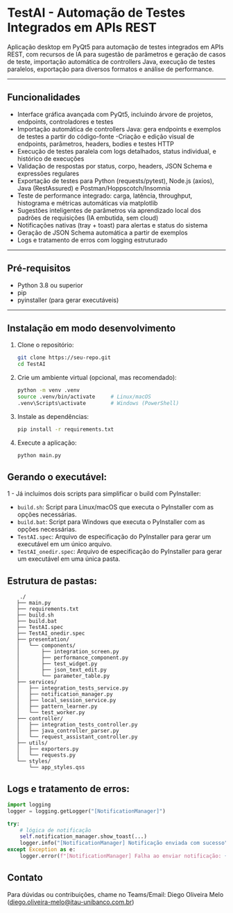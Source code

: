# TestAI - Automação de Testes Integrados em APIs REST

Aplicação desktop em PyQt5 para automação de testes integrados em APIs REST, com recursos de IA para sugestão de parâmetros e 
geração de casos de teste, importação automática de controllers Java, execução de testes paralelos, exportação para diversos formatos e 
análise de performance.

---

## Funcionalidades

- Interface gráfica avançada com PyQt5, incluindo árvore de projetos, endpoints, controladores e testes
- Importação automática de controllers Java: gera endpoints e exemplos de testes a partir do código-fonte
-Criação e edição visual de endpoints, parâmetros, headers, bodies e testes HTTP
- Execução de testes paralela com logs detalhados, status individual, e histórico de execuções
- Validação de respostas por status, corpo, headers, JSON Schema e expressões regulares
- Exportação de testes para Python (requests/pytest), Node.js (axios), Java (RestAssured) e Postman/Hoppscotch/Insomnia
- Teste de performance integrado: carga, latência, throughput, histograma e métricas automáticas via matplotlib
- Sugestões inteligentes de parâmetros via aprendizado local dos padrões de requisições (IA embutida, sem cloud)
- Notificações nativas (tray + toast) para alertas e status do sistema
- Geração de JSON Schema automática a partir de exemplos
- Logs e tratamento de erros com logging estruturado

---

## Pré-requisitos

- Python 3.8 ou superior  
- pip  
- pyinstaller (para gerar executáveis)

---

## Instalação em modo desenvolvimento

1. Clone o repositório:  
   ```bash
   git clone https://seu-repo.git
   cd TestAI

2. Crie um ambiente virtual (opcional, mas recomendado):  
   ```bash
   python -m venv .venv
   source .venv/bin/activate     # Linux/macOS
   .venv\Scripts\activate        # Windows (PowerShell)
   
3. Instale as dependências:  
   ```bash
   pip install -r requirements.txt
   
4. Execute a aplicação:  
   ```bash
   python main.py

## Gerando o executável:

1 - Já incluímos dois scripts para simplificar o build com PyInstaller:
- `build.sh`: Script para Linux/macOS que executa o PyInstaller com as opções necessárias.
- `build.bat`: Script para Windows que executa o PyInstaller com as opções necessárias.
- `TestAI.spec`: Arquivo de especificação do PyInstaller para gerar um executável em um único arquivo.
- `TestAI_onedir.spec`: Arquivo de especificação do PyInstaller para gerar um executável em uma única pasta.

## Estrutura de pastas:
```
    ./
   ├── main.py
   ├── requirements.txt
   ├── build.sh
   ├── build.bat
   ├── TestAI.spec
   ├── TestAI_onedir.spec
   ├── presentation/
   │   └── components/
   │       ├── integration_screen.py
   │       ├── performance_component.py
   │       ├── test_widget.py
   │       ├── json_text_edit.py
   │       └── parameter_table.py
   ├── services/
   │   ├── integration_tests_service.py
   │   ├── notification_manager.py
   │   ├── local_session_service.py
   │   ├── pattern_learner.py
   │   └── test_worker.py
   ├── controller/
   │   ├── integration_tests_controller.py
   │   ├── java_controller_parser.py
   │   └── request_assistant_controller.py
   ├── utils/
   │   ├── exporters.py
   │   └── requests.py
   └── styles/
       └── app_styles.qss
```

## Logs e tratamento de erros:

```python
import logging
logger = logging.getLogger("[NotificationManager]")

try:
    # lógica de notificação
    self.notification_manager.show_toast(...)
    logger.info("[NotificationManager] Notificação enviada com sucesso")
except Exception as e:
    logger.error(f"[NotificationManager] Falha ao enviar notificação: {e}")
```

## Contato
Para dúvidas ou contribuições, chame no Teams/Email: Diego Oliveira Melo (diego.oliveira-melo@itau-unibanco.com.br)